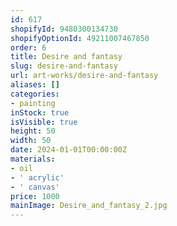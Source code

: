 ```yaml
---
id: 617
shopifyId: 9480300134730
shopifyOptionId: 49211007467850
order: 6
title: Desire and fantasy
slug: desire-and-fantasy
url: art-works/desire-and-fantasy
aliases: []
categories:
- painting
inStock: true
isVisible: true
height: 50
width: 50
date: 2024-01-01T00:00:00Z
materials:
- oil
- ' acrylic'
- ' canvas'
price: 1000
mainImage: Desire_and_fantasy_2.jpg
---
```


